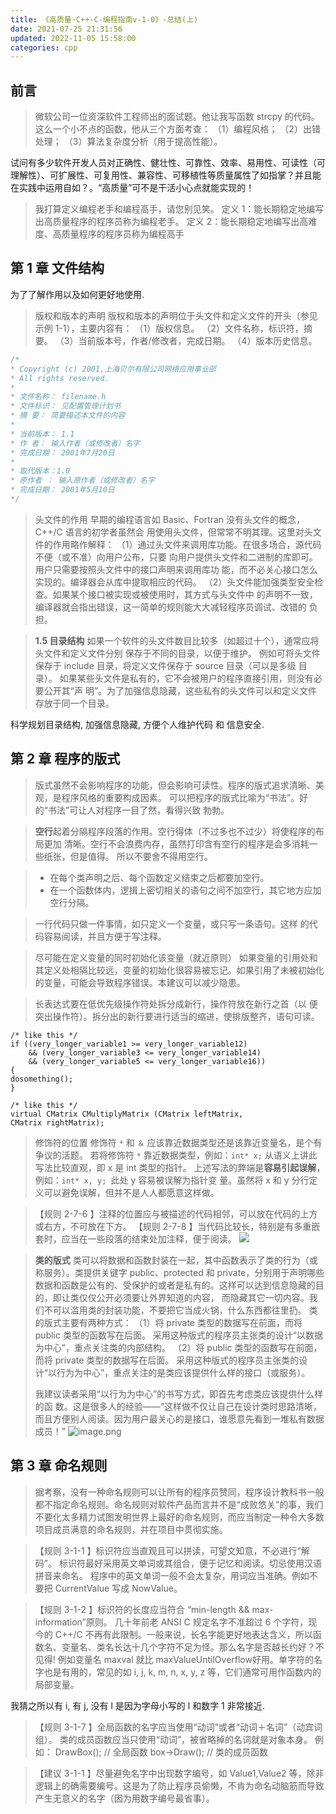 ```yaml
---
title: 《高质量-C++-C-编程指南v-1-0》-总结(上)
date: 2021-07-25 21:31:56
updated: 2022-11-05 15:58:00
categories: cpp
---
```


## 前言

> 微软公司一位资深软件工程师出的面试题。他让我写函数 strcpy 的代码。
>这么一个小不点的函数，他从三个方面考查：
（1）编程风格；
（2）出错处理；
（3）算法复杂度分析（用于提高性能）。

试问有多少软件开发人员对正确性、健壮性、可靠性、效率、易用性、可读性（可理解性）、可扩展性、可复用性、兼容性、可移植性等质量属性了如指掌？并且能在实践中运用自如？。“高质量”可不是干活小心点就能实现的！

> 我打算定义编程老手和编程高手，请您别见笑。
定义 1：能长期稳定地编写出高质量程序的程序员称为编程老手。
定义 2：能长期稳定地编写出高难度、高质量程序的程序员称为编程高手

## 第 1 章 文件结构

为了了解作用以及如何更好地使用.

> 版权和版本的声明
版权和版本的声明位于头文件和定义文件的开头（参见示例 1-1），主要内容有：
（1）版权信息。
（2）文件名称，标识符，摘要。
（3）当前版本号，作者/修改者，完成日期。
（4）版本历史信息。

```c
/*
* Copyright (c) 2001,上海贝尔有限公司网络应用事业部
* All rights reserved.
*
* 文件名称： filename.h
* 文件标识： 见配置管理计划书
* 摘 要： 简要描述本文件的内容
*
* 当前版本： 1.1
* 作 者： 输入作者（或修改者）名字
* 完成日期： 2001年7月20日
*
* 取代版本：1.0
* 原作者 ： 输入原作者（或修改者）名字
* 完成日期： 2001年5月10日
*/
```

> 头文件的作用
早期的编程语言如 Basic、Fortran 没有头文件的概念，C++/C 语言的初学者虽然会
用使用头文件，但常常不明其理。这里对头文件的作用略作解释：
（1）通过头文件来调用库功能。在很多场合，源代码不便（或不准）向用户公布，只要
向用户提供头文件和二进制的库即可。用户只需要按照头文件中的接口声明来调用库功
能，而不必关心接口怎么实现的。编译器会从库中提取相应的代码。
（2）头文件能加强类型安全检查。如果某个接口被实现或被使用时，其方式与头文件中
的声明不一致，编译器就会指出错误，这一简单的规则能大大减轻程序员调试、改错的
负担。

> **1.5 目录结构**
如果一个软件的头文件数目比较多（如超过十个），通常应将头文件和定义文件分别
保存于不同的目录，以便于维护。
例如可将头文件保存于 include 目录，将定义文件保存于 source 目录（可以是多级
目录）。
如果某些头文件是私有的，它不会被用户的程序直接引用，则没有必要公开其“声
明”。为了加强信息隐藏，这些私有的头文件可以和定义文件存放于同一个目录。

科学规划目录结构, 加强信息隐藏, 方便个人维护代码 和 信息安全.

## 第 2 章 程序的版式

> 版式虽然不会影响程序的功能，但会影响可读性。程序的版式追求清晰、美观，是程序风格的重要构成因素。
可以把程序的版式比喻为“书法”。好的“书法”可让人对程序一目了然，看得兴致
勃勃。

> **空行**起着分隔程序段落的作用。空行得体（不过多也不过少）将使程序的布局更加
清晰。空行不会浪费内存，虽然打印含有空行的程序是会多消耗一些纸张，但是值得。
所以不要舍不得用空行。

> * 在每个类声明之后、每个函数定义结束之后都要加空行。
> * 在一个函数体内，逻揖上密切相关的语句之间不加空行，其它地方应加空行分隔。

> 一行代码只做一件事情，如只定义一个变量，或只写一条语句。这样
的代码容易阅读，并且方便于写注释。

> 尽可能在定义变量的同时初始化该变量（就近原则）
如果变量的引用处和其定义处相隔比较远，变量的初始化很容易被忘记。如果引用了未被初始化的变量，可能会导致程序错误。本建议可以减少隐患。

>  长表达式要在低优先级操作符处拆分成新行，操作符放在新行之首（以
便突出操作符）。拆分出的新行要进行适当的缩进，使排版整齐，语句可读。
```
/* like this */
if ((very_longer_variable1 >= very_longer_variable12)
    && (very_longer_variable3 <= very_longer_variable14)
    && (very_longer_variable5 <= very_longer_variable16))
{
dosomething();
}

/* like this */
virtual CMatrix CMultiplyMatrix (CMatrix leftMatrix,
CMatrix rightMatrix);
```

> 修饰符的位置
修饰符 `*` 和 `＆` 应该靠近数据类型还是该靠近变量名，是个有争议的活题。
若将修饰符 `*` 靠近数据类型，例如：`int* x;` 从语义上讲此写法比较直观，即 x
是 int 类型的指针。
上述写法的弊端是**容易引起误解**，例如：`int* x, y; `此处 y 容易被误解为指针变
量。虽然将 x 和 y 分行定义可以避免误解，但并不是人人都愿意这样做。

> 【规则 2-7-6 】注释的位置应与被描述的代码相邻，可以放在代码的上方或右方，不可放在下方。
【规则 2-7-8 】当代码比较长，特别是有多重嵌套时，应当在一些段落的结束处加注释，便于阅读。
![](https://upload-images.jianshu.io/upload_images/1662509-9ed81604b9341aaa.png?imageMogr2/auto-orient/strip%7CimageView2/2/w/1240)

> **类的版式**
> 类可以将数据和函数封装在一起，其中函数表示了类的行为（或称服务）。类提供关键字 public、protected 和 private，分别用于声明哪些数据和函数是公有的、受保护的或者是私有的。这样可以达到信息隐藏的目的，即让类仅仅公开必须要让外界知道的内容，
而隐藏其它一切内容。我们不可以滥用类的封装功能，不要把它当成火锅，什么东西都往里扔。
类的版式主要有两种方式：
（1）将 private 类型的数据写在前面，而将 public 类型的函数写在后面。
采用这种版式的程序员主张类的设计“以数据为中心”，重点关注类的内部结构。
（2）将 public 类型的函数写在前面，而将 private 类型的数据写在后面。
采用这种版式的程序员主张类的设计“以行为为中心”，重点关注的是类应该提供什么样的接口（或服务）。
>
> 我建议读者采用“以行为为中心”的书写方式，即首先考虑类应该提供什么样的函
数。这是很多人的经验——“这样做不仅让自己在设计类时思路清晰，而且方便别人阅读。因为用户最关心的是接口，谁愿意先看到一堆私有数据成员！”
![image.png](https://upload-images.jianshu.io/upload_images/1662509-696fa014280681e4.png?imageMogr2/auto-orient/strip%7CimageView2/2/w/1240)

## 第 3 章 命名规则

> 据考察，没有一种命名规则可以让所有的程序员赞同，程序设计教科书一般都不指定命名规则。命名规则对软件产品而言并不是“成败悠关”的事，我们不要化太多精力试图发明世界上最好的命名规则，而应当制定一种令大多数项目成员满意的命名规则，并在项目中贯彻实施。

> 【规则 3-1-1 】标识符应当直观且可以拼读，可望文知意，不必进行“解码”。
标识符最好采用英文单词或其组合，便于记忆和阅读。切忌使用汉语拼音来命名。
程序中的英文单词一般不会太复杂，用词应当准确。例如不要把 CurrentValue 写成 NowValue。

> 【规则 3-1-2 】标识符的长度应当符合 “min-length && max-information”原则。
几十年前老 ANSI C 规定名字不准超过 6 个字符，现今的 C++/C 不再有此限制。一般来说，长名字能更好地表达含义，所以函数名、变量名、类名长达十几个字符不足为怪。那么名字是否越长约好？不见得! 例如变量名 maxval 就比 maxValueUntilOverflow好用。单字符的名字也是有用的，常见的如 i, j, k, m, n, x, y, z 等，它们通常可用作函数内的局部变量。

我猜之所以有 i, 有 j, 没有 l 是因为字母小写的 l 和数字 1 非常接近.

> 【规则 3-1-7 】全局函数的名字应当使用“动词”或者“动词＋名词”（动宾词组）。
类的成员函数应当只使用“动词”，被省略掉的名词就是对象本身。
例如：
DrawBox(); // 全局函数
box->Draw(); // 类的成员函数

> 【建议 3-1-1 】尽量避免名字中出现数字编号，如 Value1,Value2 等，除非逻辑上的确需要编号。这是为了防止程序员偷懒，不肯为命名动脑筋而导致产生无意义的名字（因为用数字编号最省事）。
